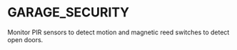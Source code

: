 # GARAGE_SECURITY
Monitor PIR sensors to detect motion and magnetic reed switches to detect open doors.
